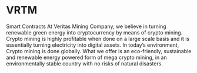 # VRTM
Smart Contracts
At Veritas Mining Company, we believe in turning renewable green energy into cryptocurrency by
means of crypto mining. Crypto mining is highly profitable when done on a large scale basis and it is
essentially turning electricity into digital assets. In today’s environment, Crypto mining is done
globally. What we offer is an eco-friendly, sustainable and renewable energy powered form of mega
crypto mining, in an environmentally stable country with no risks of natural disasters.
